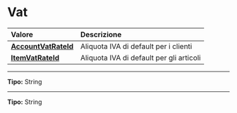 # Vat

| Valore| Descrizione |
| :--- | :--- |
| [**AccountVatRateId**](vat.md#accountvatrateid) | Aliquota IVA di default per i clienti |
| [**ItemVatRateId**](vat.md#itemvatrateid) | Aliquota IVA di default per gli articoli |

-----
**Tipo:** String	 

-----
**Tipo:** String

